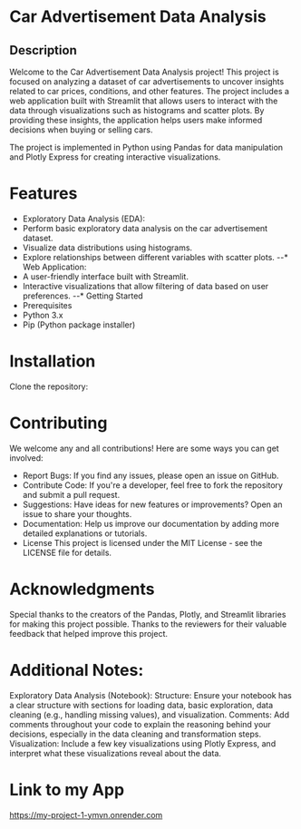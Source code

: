 # Car Advertisement Data Analysis

## Description
Welcome to the Car Advertisement Data Analysis project! This project is focused on analyzing a dataset of car advertisements to uncover insights related to car prices, conditions, and other features. The project includes a web application built with Streamlit that allows users to interact with the data through visualizations such as histograms and scatter plots. By providing these insights, the application helps users make informed decisions when buying or selling cars.

The project is implemented in Python using Pandas for data manipulation and Plotly Express for creating interactive visualizations.

 # Features
* Exploratory Data Analysis (EDA):
* Perform basic exploratory data analysis on the car advertisement dataset.
* Visualize data distributions using histograms.
* Explore relationships between different variables with scatter plots.
--* Web Application:
* A user-friendly interface built with Streamlit.
* Interactive visualizations that allow filtering of data based on user preferences.
--* Getting Started
* Prerequisites
* Python 3.x
* Pip (Python package installer)
# Installation
Clone the repository:


# Contributing
We welcome any and all contributions! Here are some ways you can get involved:

* Report Bugs: If you find any issues, please open an issue on GitHub.
* Contribute Code: If you're a developer, feel free to fork the repository and submit a pull request.
* Suggestions: Have ideas for new features or improvements? Open an issue to share your thoughts.
* Documentation: Help us improve our documentation by adding more detailed explanations or tutorials.
* License
This project is licensed under the MIT License - see the LICENSE file for details.

# Acknowledgments
Special thanks to the creators of the Pandas, Plotly, and Streamlit libraries for making this project possible.
Thanks to the reviewers for their valuable feedback that helped improve this project.
# Additional Notes:
Exploratory Data Analysis (Notebook):
Structure: Ensure your notebook has a clear structure with sections for loading data, basic exploration, data cleaning (e.g., handling missing values), and visualization.
Comments: Add comments throughout your code to explain the reasoning behind your decisions, especially in the data cleaning and transformation steps.
Visualization: Include a few key visualizations using Plotly Express, and interpret what these visualizations reveal about the data.

# Link to my App
https://my-project-1-ymvn.onrender.com
